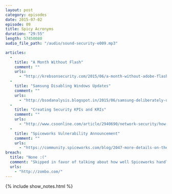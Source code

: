```yaml
---
layout: post
category: episodes
date: 2015-07-02
episode: 09
title: Spicy Acronyms
duration: "29:55"
length: 57450080
audio_file_path: "/audio/sound-security-e009.mp3"

articles: 
  - 
    title: "A Month Without Flash"
    comment: ""
    urls: 
      - "http://krebsonsecurity.com/2015/06/a-month-without-adobe-flash-player/"
  - 
    title: "Samsung Disabling Windows Updates"
    comment: ""
    urls: 
      - "http://bsodanalysis.blogspot.in/2015/06/samsung-deliberately-disabling-windows.html"
  - 
    title: "Creating Security KPIs and KRIs"
    comment: ""
    urls: 
      - "http://www.csoonline.com/article/2940690/network-security/how-cisos-can-create-security-kpis-and-kris.html"
  - 
    title: "Spiceworks Vulnerability Announcement"
    comment: ""
    urls: 
      - "https://community.spiceworks.com/blog/2047-more-details-on-the-7-4-desktop-vulnerability-and-next-steps"
breach: 
  title: "None :("
  comment: "Skipped in favor of talking about how well Spiceworks handled their vulnerability."
  urls: 
    - "http://zombo.com/"
---
```


{% include show_notes.html %}
